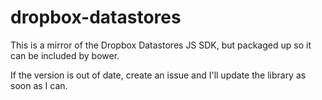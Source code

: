 dropbox-datastores
==================

This is a mirror of the Dropbox Datastores JS SDK, but packaged up so it can be
included by bower.

If the version is out of date, create an issue and I'll update the library as
soon as I can.
